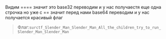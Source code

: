 Видим ==== значит это base32 переводим и у нас получаестя еще одна строчка но уже с == значит перед нами base64 переводим и у нас получается красивый флаг
>Флаг:`surctf_Slender_Man_Slender_Man_All_the_children_try_to_run_Slender_Man_Slender_Man`